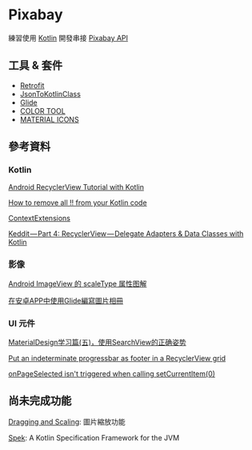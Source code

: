 # Pixabay
練習使用 [Kotlin](https://kotlinlang.org/) 開發串接 [Pixabay API](https://pixabay.com/api/docs/)


## 工具 & 套件
* [Retrofit](http://square.github.io/retrofit/)
* [JsonToKotlinClass](https://github.com/wuseal/JsonToKotlinClass/)
* [Glide](https://github.com/bumptech/glide/)
* [COLOR TOOL](https://material.io/color/#!/)
* [MATERIAL ICONS](https://material.io/icons/)


## 參考資料

### Kotlin
[Android RecyclerView Tutorial with Kotlin](https://www.raywenderlich.com/170075/android-recyclerview-tutorial-kotlin)

[How to remove all !! from your Kotlin code](https://android.jlelse.eu/how-to-remove-all-from-your-kotlin-code-87dc2c9767fb)

[ContextExtensions](https://github.com/yodle/android-kotlin-demo/blob/c030f517847f4beaf5bdb0c35b40d72ae6908289/app/src/main/kotlin/com/yodle/android/kotlindemo/extension/ContextExtensions.kt)

[Keddit — Part 4: RecyclerView — Delegate Adapters & Data Classes with Kotlin](https://android.jlelse.eu/keddit-part-4-recyclerview-delegate-adapters-data-classes-with-kotlin-9248f44327f7)




### 影像
[Android ImageView 的 scaleType 属性图解](https://juejin.im/entry/58dcdd2761ff4b0061564623)

[在安卓APP中使用Glide編寫圖片相冊](https://code.tutsplus.com/zh-hant/tutorials/code-an-image-gallery-android-app-with-glide--cms-28207)

### UI 元件

[MaterialDesign学习篇(五)，使用SearchView的正确姿势](https://juejin.im/entry/5989084ff265da3e1e5bec57)

[Put an indeterminate progressbar as footer in a RecyclerView grid](https://stackoverflow.com/questions/27044449/put-an-indeterminate-progressbar-as-footer-in-a-recyclerview-grid)

[onPageSelected isn't triggered when calling setCurrentItem(0)](https://stackoverflow.com/questions/11794269/onpageselected-isnt-triggered-when-calling-setcurrentitem0/20292064#20292064)



## 尚未完成功能

[Dragging and Scaling](https://developer.android.com/training/gestures/scale.html): 圖片縮放功能


[Spek](http://spekframework.org/): A Kotlin Specification Framework for the JVM





